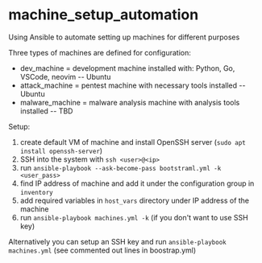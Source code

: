 # machine_setup_automation
Using Ansible to automate setting up machines for different purposes

Three types of machines are defined for configuration:
- dev_machine = development machine installed with: Python, Go, VSCode, neovim -- Ubuntu
- attack_machine = pentest machine with necessary tools installed -- Ubuntu
- malware_machine = malware analysis machine with analysis tools installed -- TBD

Setup:
1. create default VM of machine and install OpenSSH server (`sudo apt install openssh-server`)
2. SSH into the system with `ssh <user>@<ip>` 
3. run `ansible-playbook --ask-become-pass bootstraml.yml -k <user_pass>`
4. find IP address of machine and add it under the configuration group in `inventory` 
5. add required variables in `host_vars` directory under IP address of the machine
5. run `ansible-playbook machines.yml -k` (if you don't want to use SSH key)

Alternatively you can setup an SSH key and run `ansible-playbook machines.yml` (see commented out lines in boostrap.yml)
